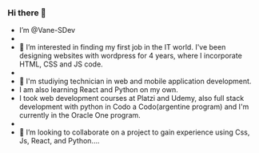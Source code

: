 ### Hi there 👋

- I’m @Vane-SDev
- 
- 👀 I’m interested in finding my first job in the IT world. I've been designing websites with wordpress for 4 years, where I incorporate HTML, CSS and JS code.
- 
- 🌱 I'm studiying technician in web and mobile application development. 
- I am also learning React and Python on my own.
-  I took web development courses at Platzi and Udemy, also full stack development with python in Codo a Codo(argentine program) and I'm currently in the Oracle One program.
-  
- 💞️ I’m looking to collaborate on a project to gain experience using Css, Js, React, and Python....


<!---
VaneSDev/VaneSDev is a ✨ special ✨ repository because its `README.md` (this file) appears on your GitHub profile.
You can click the Preview link to take a look at your changes.
--->

